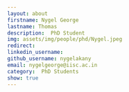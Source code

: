 ```yaml
---
layout: about
firstname: Nygel George
lastname: Thomas
description:  PhD Student
img: assets/img/people/phd/Nygel.jpeg
redirect: 
linkedin_username: 
github_username: nygelakany
email: nygelgeorge@iisc.ac.in
category:  PhD Students
show: true
---
```

